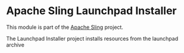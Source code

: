 # Apache Sling Launchpad Installer

This module is part of the [Apache Sling](https://sling.apache.org) project.

The Launchpad Installer project installs resources from the launchpad archive 
